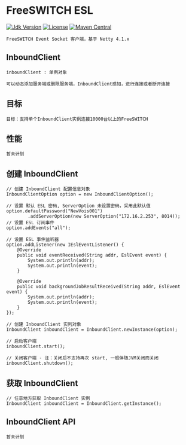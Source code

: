 # FreeSWITCH ESL

[![Jdk Version](https://img.shields.io/badge/JDK-1.8-green.svg)](https://img.shields.io/badge/JDK-1.8-green.svg)
[![License](https://img.shields.io/badge/license-Apache%202-4EB1BA.svg)](https://www.apache.org/licenses/LICENSE-2.0.html)
[![Maven Central](https://img.shields.io/maven-central/v/link.thingscloud/freeswitch-esl)](https://mvnrepository.com/artifact/link.thingscloud/freeswitch-esl)

    FreeSWITCH Event Socket 客户端，基于 Netty 4.1.x

## InboundClient

    inboundClient : 单例对象
    
    可以动态添加服务端或删除服务端，InboundClient感知，进行连接或者断开连接

## 目标

    目标：支持单个InboundClient实例连接10000台以上的FreeSWITCH

## 性能

    暂未计划

## 创建 InboundClient

    // 创建 InboundClient 配置信息对象
    InboundClientOption option = new InboundClientOption();
    
    // 设置 默认 ESL 密码, ServerOption 未设置密码，采用此默认值
    option.defaultPassword("NewVois001")
            .addServerOption(new ServerOption("172.16.2.253", 8014));
    // 设置 ESL 订阅事件
    option.addEvents("all");

    // 设置 ESL 事件监听器
    option.addListener(new IEslEventListener() {
        @Override
        public void eventReceived(String addr, EslEvent event) {
            System.out.println(addr);
            System.out.println(event);
        }

        @Override
        public void backgroundJobResultReceived(String addr, EslEvent event) {
            System.out.println(addr);
            System.out.println(event);
        }
    });
    
    // 创建 InboundClient 实列对象
    InboundClient inboundClient = InboundClient.newInstance(option);
    
    // 启动客户端
    inboundClient.start();
    
    // 关闭客户端 - 注：关闭后不支持再次 start, 一般伴随JVM关闭而关闭
    inboundClient.shutdown();

## 获取 InboundClient

    // 任意地方获取 InboundClient 实例
    InboundClient inboundClient = InboundClient.getInstance();

## InboundClient API

    暂未计划